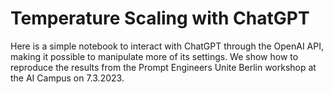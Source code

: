 # Temperature Scaling with ChatGPT

Here is a simple notebook to interact with ChatGPT through the OpenAI API, making it possible to manipulate more of its settings. We show how to reproduce the results from the Prompt Engineers Unite Berlin workshop at the AI Campus on 7.3.2023.

